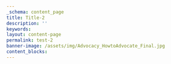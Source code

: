 ```yaml
---
_schema: content_page
title: Title-2
description: ''
keywords:
layout: content-page
permalink: test-2
banner-image: /assets/img/Advocacy_HowtoAdvocate_Final.jpg
content_blocks:
---
```

